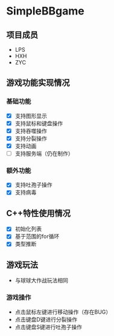 # SimpleBBgame
## 项目成员

 - LPS
 - HXH
 - ZYC
## 游戏功能实现情况

### 基础功能

- [x] 支持图形显示
- [x] 支持鼠标和键盘操作
- [x] 支持吞噬操作
- [x] 支持分裂操作
- [x] 支持动画
- [ ] 支持服务端（仍在制作）

### 额外功能

- [x] 支持吐孢子操作
- [x] 支持病毒

## C++特性使用情况

- [x] 初始化列表
- [x] 基于范围的for循环
- [x] 类型推断

## 游戏玩法

 - 与球球大作战玩法相同
    
### 游戏操作
 - 点击鼠标左键进行移动操作（存在BUG）
 - 点击键盘D键进行分裂操作
 - 点击键盘S键进行吐孢子操作
    
    
    

